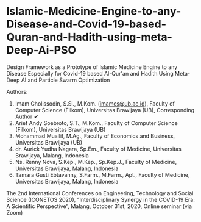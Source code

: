 # Islamic-Medicine-Engine-to-any-Disease-and-Covid-19-based-Quran-and-Hadith-using-meta-Deep-Ai-PSO
Design Framework as a Prototype of Islamic Medicine Engine to any Disease Especially for Covid-19 based Al-Qur'an and Hadith Using Meta-Deep AI and Particle Swarm Optimization

Authors:
1. Imam Cholissodin, S.Si., M.Kom. (imamcs@ub.ac.id), Faculty of Computer Science (Filkom), Universitas Brawijaya (UB), Corresponding Author ✔
2. Arief Andy Soebroto, S.T., M.Kom., Faculty of Computer Science (Filkom), Universitas Brawijaya (UB)
3. Mohammad Muallif, M.Ag., Faculty of Economics and Business, Universitas Brawijaya (UB)
4. dr. Aurick Yudha Nagara, Sp.Em., Faculty of Medicine, Universitas Brawijaya, Malang, Indonesia
5. Ns. Renny Nova, S.Kep., M.Kep., Sp.Kep.J., Faculty of Medicine, Universitas Brawijaya, Malang, Indonesia
6. Tamara Gusti Ebtavanny, S.Farm., M.Farm., Apt., Faculty of Medicine, Universitas Brawijaya, Malang, Indonesia

The 2nd International Conferences on Engineering, Technology and Social Science (ICONETOS 2020), “Interdisciplinary Synergy in the COVID-19 Era: A Scientific Perspective”, Malang, October 31st, 2020, Online seminar (via Zoom)
